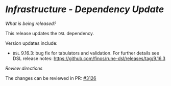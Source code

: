 # _Infrastructure - Dependency Update_

_What is being released?_

This release updates the `DSL` dependency.

Version updates include:
- `DSL` 9.16.3: bug fix for tabulators and validation. For further details see DSL release notes: https://github.com/finos/rune-dsl/releases/tag/9.16.3

_Review directions_

The changes can be reviewed in PR: [#3126](https://github.com/finos/common-domain-model/pull/3126)
